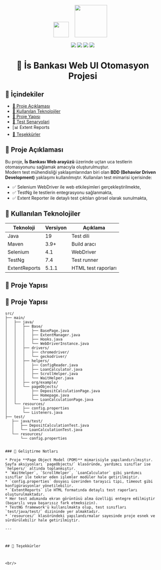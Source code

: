 <p align="center">
    <img src="https://applitools.com/wp-content/uploads/2020/08/Selenium_Hex-1.svg" width="50">
  &nbsp;&nbsp;&nbsp;
 <img src="https://gorsel.isbank.com.tr/sttk/StaticFiles/Isbank/images/logo/isbankDlogo.png" width="105">
  &nbsp;&nbsp;&nbsp;
</p>

<p align="center">

  <img src="https://img.shields.io/badge/Cucumber-BDD-23d160?style=flat-square&logo=cucumber" />
  <img src="https://img.shields.io/badge/Allure-Report-orange?logo=allure" />
  <img src="https://img.shields.io/badge/JUnit-4.13.2-blue?logo=junit5" />
  <img src="https://img.shields.io/badge/Apache POI-Excel-green?logo=apache" />
</p>

<h1 align="center">🧪 İs Bankası Web UI Otomasyon Projesi</h1>


## 📂 İçindekiler

- [📘 Proje Açıklaması](#-proje-açıklaması)
- [🚀 Kullanılan Teknolojiler](#-kullanılan-teknolojiler)
- [📁 Proje Yapısı](#-proje-yapısı)
- [📁 Test Senaryolari](#-test-senaryolari)
- [📊 Extent Reports
- [🙏 Teşekkürler](#-teşekkürler)



## 📘 Proje Açıklaması

Bu proje, **İs Bankası Web arayüzü** üzerinde uçtan uca testlerin otomasyonunu sağlamak amacıyla oluşturulmuştur.  
Modern test mühendisliği yaklaşımlarından biri olan **BDD (Behavior Driven Development)** yaklaşımı kullanılmıştır.
Kullanılan test mimarisi içerisinde:
* ✅ Selenium WebDriver ile web etkileşimleri gerçekleştirilmekte,
* ✅ TestNg ile testlerin entegrasyonu sağlanmakta,
* ✅ Extent Reporter ile detaylı test çıktıları görsel olarak sunulmakta,



## 🚀 Kullanılan Teknolojiler

| Teknoloji      | Versiyon | Açıklama |
|----------------|----------|----------|
| Java           | 19       | Test dili |
| Maven          | 3.9+     | Build aracı |
| Selenium       | 4.1      | WebDriver |
| TestNg         | 7.4      | Test runner |
| ExtentReports  | 5.1.1    | HTML test raporları |


## 📁 Proje Yapısı

## 📁 Proje Yapısı

```text
src/
├── main/
│   ├── java/
│   │   ├── Base/
│   │   │   ├── BasePage.java
│   │   │   ├── ExtentManager.java
│   │   │   ├── Hooks.java
│   │   │   └── WebDriverInstance.java
│   │   ├── drivers/
│   │   │   ├── chromedriver/
│   │   │   └── geckodriver/
│   │   ├── helpers/
│   │   │   ├── ConfigReader.java
│   │   │   ├── LoanCalculator.java
│   │   │   ├── ScrollHelper.java
│   │   │   └── WaitHelper.java
│   │   ├── org/example/
│   │   └── pageObjects/
│   │       ├── DepositCalculationPage.java
│   │       ├── Homepage.java
│   │       └── LoanCalculationPage.java
│   └── resources/
│       ├── config.properties
│       └── Listeners.java
├── test/
   ├── java/test/
   │   ├── DepositCalculationTest.java
   │   └── LoanCalculationTest.java
   └── resources/
       └── config.properties


### 📁 Geliştirme Notları

* Proje **Page Object Model (POM)** mimarisiyle yapılandırılmıştır. Sayfa aksiyonları `pageObjects/` klasöründe, yardımcı sınıflar ise `helpers/` altında toplanmıştır.
* `WaitHelper`, `ScrollHelper`, `LoanCalculator` gibi yardımcı sınıflar ile tekrar eden işlemler modüler hale getirilmiştir.
* `config.properties` dosyası üzerinden tarayıcı tipi, timeout gibi konfigürasyonlar yönetilebilir.
* `ExtentReports` ile HTML formatında detaylı test raporları oluşturulmaktadır.
* Her test adımında ekran görüntüsü alma özelliği entegre edilmiştir (başarılı veya başarısız fark etmeksizin).
* TestNG framework'ü kullanılmakta olup, test sınıfları `test/java/test/` dizininde yer almaktadır.
* `resources/` klasöründeki yapılandırmalar sayesinde proje esnek ve sürdürülebilir hale getirilmiştir.

---



## 🙏 Teşekkürler



<br/>




